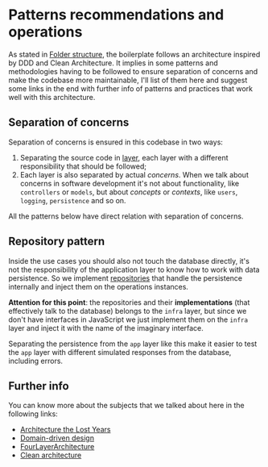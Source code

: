 # Patterns recommendations and operations

As stated in [Folder structure](be-architecture-folder-structure.html), the boilerplate follows an architecture inspired by DDD and Clean Architecture. It implies in some patterns and methodologies having to be followed to ensure separation of concerns and make the codebase more maintainable, I'll list of them here and suggest some links in the end with further info of patterns and practices that work well with this architecture.

## Separation of concerns

Separation of concerns is ensured in this codebase in two ways:

1. Separating the source code in [layer](be-architecture-folder-structure.html), each layer with a different responsibility that should be followed;
2. Each layer is also separated by actual _concerns_. When we talk about concerns in software development it's not about functionality, like `controllers` or `models`, but about _concepts_ or _contexts_, like `users`, `logging`, `persistence` and so on.

All the patterns below have direct relation with separation of concerns.

## Repository pattern

Inside the use cases you should also not touch the database directly, it's not the responsibility of the application layer to know how to work with data persistence. So we implement [repositories](https://martinfowler.com/eaaCatalog/repository.html) that handle the persistence internally and inject them on the operations instances.

**Attention for this point**: the repositories and their **implementations** (that effectively talk to the database) belongs to the `infra` layer, but since we don't have interfaces in JavaScript we just implement them on the `infra` layer and inject it with the name of the imaginary interface.

Separating the persistence from the `app` layer like this make it easier to test the `app` layer with different simulated responses from the database, including errors.

## Further info

You can know more about the subjects that we talked about here in the following links:

- [Architecture the Lost Years](https://www.youtube.com/watch?v=WpkDN78P884)
- [Domain-driven design](https://domainlanguage.com/ddd/)
- [FourLayerArchitecture](http://wiki.c2.com/?FourLayerArchitecture)
- [Clean architecture](https://8thlight.com/blog/uncle-bob/2012/08/13/the-clean-architecture.html)
